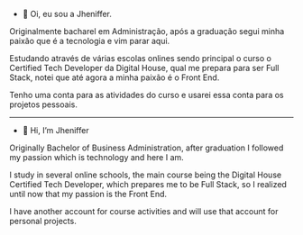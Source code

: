 - 👋 Oi, eu sou a Jheniffer.

Originalmente bacharel em Administração, após a graduação segui minha paixão que é a tecnologia e vim parar aqui.

Estudando através de várias escolas onlines sendo principal o curso o Certified Tech Developer da Digital House, qual me prepara para ser Full Stack, notei que até agora a minha paixão é o Front End.

Tenho uma conta para as atividades do curso e usarei essa conta para os projetos pessoais.

__________________________________________________________________________________________________________________________________________

- 👋 Hi, I’m Jheniffer

Originally Bachelor of Business Administration, after graduation I followed my passion which is technology and here I am.

I study in several online schools, the main course being the Digital House Certified Tech Developer, which prepares me to be Full Stack, so I realized until now that my passion is the Front End.

I have another account for course activities and will use that account for personal projects.
